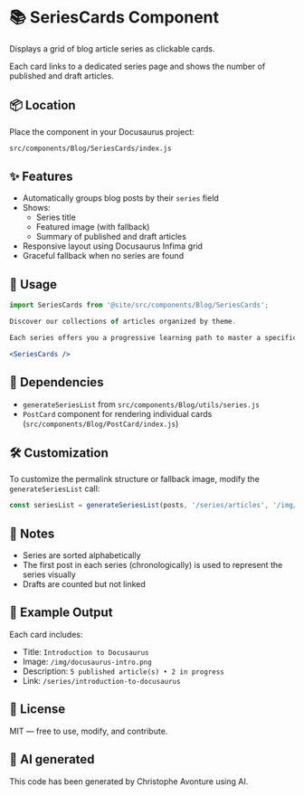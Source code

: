# 📚 SeriesCards Component

Displays a grid of blog article series as clickable cards.

Each card links to a dedicated series page and shows the number of published and draft articles.

## 📦 Location

Place the component in your Docusaurus project:

```bash
src/components/Blog/SeriesCards/index.js
```

## ✨ Features

* Automatically groups blog posts by their `series` field
* Shows:
  * Series title
  * Featured image (with fallback)
  * Summary of published and draft articles
* Responsive layout using Docusaurus Infima grid
* Graceful fallback when no series are found

## 🚀 Usage

```jsx
import SeriesCards from '@site/src/components/Blog/SeriesCards';

Discover our collections of articles organized by theme.

Each series offers you a progressive learning path to master a specific area of web development.

<SeriesCards />
```

## 🧩 Dependencies

* `generateSeriesList` from `src/components/Blog/utils/series.js`
* `PostCard` component for rendering individual cards (`src/components/Blog/PostCard/index.js`)

## 🛠️ Customization

To customize the permalink structure or fallback image, modify the `generateSeriesList` call:

```js
const seriesList = generateSeriesList(posts, '/series/articles', '/img/default.webp');
```

## 🧠 Notes

* Series are sorted alphabetically
* The first post in each series (chronologically) is used to represent the series visually
* Drafts are counted but not linked

## 🧪 Example Output

Each card includes:

* Title: `Introduction to Docusaurus`
* Image: `/img/docusaurus-intro.png`
* Description: `5 published article(s) • 2 in progress`
* Link: `/series/introduction-to-docusaurus`

## 📄 License

MIT — free to use, modify, and contribute.

## 💬 AI generated

This code has been generated by Christophe Avonture using AI.
